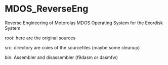 # MDOS_ReverseEng
Reverse Engineering of Motorolas MDOS Operating System for the Exordisk System

root: here are the original sources

src: directory are coies of the sourcefiles (maybe some cleanup)

bin: Assembler and disassembler (f9dasm or dasmfw)